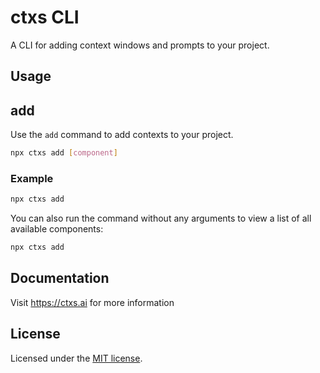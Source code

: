 # ctxs CLI

A CLI for adding context windows and prompts to your project.

## Usage

## add

Use the `add` command to add contexts to your project.

```bash
npx ctxs add [component]
```

### Example

```bash
npx ctxs add
```

You can also run the command without any arguments to view a list of all available components:

```bash
npx ctxs add
```

## Documentation

Visit https://ctxs.ai for more information

## License

Licensed under the [MIT license](LICENSE.md).
